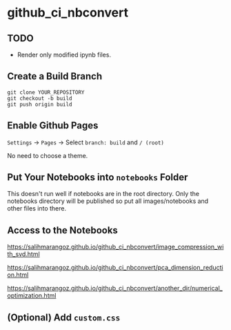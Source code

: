 # github_ci_nbconvert

## TODO

- Render only modified ipynb files.

  

## Create a Build Branch

```
git clone YOUR_REPOSITORY
git checkout -b build
git push origin build
```



## Enable Github Pages

`Settings` -> `Pages` -> Select `branch: build` and `/ (root)`

No need to choose a theme.



## Put Your Notebooks into `notebooks` Folder

This doesn't run well if notebooks are in the root directory. Only the notebooks directory will be published so put all images/notebooks and other files into there.



## Access to the Notebooks

https://salihmarangoz.github.io/github_ci_nbconvert/image_compression_with_svd.html

https://salihmarangoz.github.io/github_ci_nbconvert/pca_dimension_reduction.html

https://salihmarangoz.github.io/github_ci_nbconvert/another_dir/numerical_optimization.html



## (Optional) Add `custom.css`

